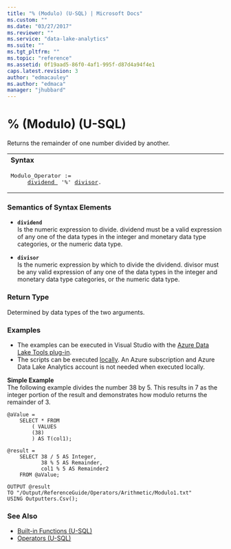 ```yaml
---
title: "% (Modulo) (U-SQL) | Microsoft Docs"
ms.custom: ""
ms.date: "03/27/2017"
ms.reviewer: ""
ms.service: "data-lake-analytics"
ms.suite: ""
ms.tgt_pltfrm: ""
ms.topic: "reference"
ms.assetid: 0f19aad5-86f0-4af1-995f-d87d4a94f4e1
caps.latest.revision: 3
author: "edmacauley"
ms.author: "edmaca"
manager: "jhubbard"
---
```

# % (Modulo) (U-SQL)
Returns the remainder of one number divided by another.

<table><th align="left">Syntax</th><tr><td><pre>
Modulo_Operator :=                                                                                       
     <a href="#dividend">dividend </a> '%' <a href="#divisor">divisor</a>.
</pre></td></tr></table>

### Semantics of Syntax Elements    
-   <a name="dividend"></a>**`dividend`**  
Is the numeric expression to divide. dividend must be a valid expression of any one of the data types in the integer and monetary data type categories, or the numeric data type.

-   <a name="divisor"></a>**`divisor`**  
Is the numeric expression by which to divide the dividend. divisor must be any valid expression of any one of the data types in the integer and monetary data type categories, or the numeric data type.

### Return Type
Determined by data types of the two arguments.

### Examples
- The examples can be executed in Visual Studio with the [Azure Data Lake Tools plug-in](https://www.microsoft.com/download/details.aspx?id=49504).  
- The scripts can be executed [locally](https://docs.microsoft.com/azure/data-lake-analytics/data-lake-analytics-data-lake-tools-get-started#run-u-sql-locally).  An Azure subscription and Azure Data Lake Analytics account is not needed when executed locally.

**Simple Example**  
The following example divides the number 38 by 5. This results in 7 as the integer portion of the result and demonstrates how modulo returns the remainder of 3. 
```
@aValue = 
    SELECT * FROM 
        ( VALUES
        (38)
        ) AS T(col1);

@result =
    SELECT 38 / 5 AS Integer,
           38 % 5 AS Remainder,
           col1 % 5 AS Remainder2
    FROM @aValue;

OUTPUT @result
TO "/Output/ReferenceGuide/Operators/Arithmetic/Modulo1.txt"
USING Outputters.Csv();
```

### See Also
* [Built-in Functions (U-SQL)](built-in-functions-u-sql.md)
* [Operators (U-SQL)](operators-u-sql.md)

